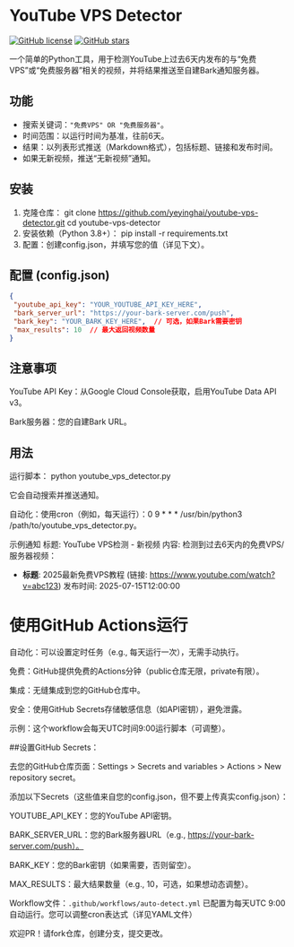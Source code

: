 # YouTube VPS Detector

[![GitHub license](https://img.shields.io/github/license/yeyinghai/youtube-vps-detector)](https://github.com/yeyinghai/youtube-vps-detector/blob/main/LICENSE)
[![GitHub stars](https://img.shields.io/github/stars/yeyinghai/youtube-vps-detector)](https://github.com/yeyinghai/youtube-vps-detector/stargazers)

一个简单的Python工具，用于检测YouTube上过去6天内发布的与“免费VPS”或“免费服务器”相关的视频，并将结果推送至自建Bark通知服务器。

## 功能
- 搜索关键词：`"免费VPS" OR "免费服务器"`。
- 时间范围：以运行时间为基准，往前6天。
- 结果：以列表形式推送（Markdown格式），包括标题、链接和发布时间。
- 如果无新视频，推送“无新视频”通知。
## 安装
1. 克隆仓库：
git clone https://github.com/yeyinghai/youtube-vps-detector.git cd youtube-vps-detector
2. 安装依赖（Python 3.8+）：
   pip install -r requirements.txt
3. 配置：创建config.json，并填写您的值（详见下文）。
  ## 配置 (config.json)
  ```json
  {
   "youtube_api_key": "YOUR_YOUTUBE_API_KEY_HERE",
   "bark_server_url": "https://your-bark-server.com/push",
   "bark_key": "YOUR_BARK_KEY_HERE",  // 可选，如果Bark需要密钥
   "max_results": 10  // 最大返回视频数量
  }
```
## 注意事项
YouTube API Key：从Google Cloud Console获取，启用YouTube Data API v3。

Bark服务器：您的自建Bark URL。
## 用法
运行脚本：
python youtube_vps_detector.py

它会自动搜索并推送通知。

自动化：使用cron（例如，每天运行）：0 9 * * * /usr/bin/python3 /path/to/youtube_vps_detector.py。

示例通知
标题: YouTube VPS检测 - 新视频
内容:
检测到过去6天内的免费VPS/服务器视频：

- **标题**: 2025最新免费VPS教程 (链接: https://www.youtube.com/watch?v=abc123)
  发布时间: 2025-07-15T12:00:00

# 使用GitHub Actions运行
自动化：可以设置定时任务（e.g., 每天运行一次），无需手动执行。

免费：GitHub提供免费的Actions分钟（public仓库无限，private有限）。

集成：无缝集成到您的GitHub仓库中。

安全：使用GitHub Secrets存储敏感信息（如API密钥），避免泄露。

示例：这个workflow会每天UTC时间9:00运行脚本（可调整）。 

##设置GitHub Secrets：

去您的GitHub仓库页面：Settings > Secrets and variables > Actions > New repository secret。

添加以下Secrets（这些值来自您的config.json，但不要上传真实config.json）：

YOUTUBE_API_KEY：您的YouTube API密钥。

BARK_SERVER_URL：您的Bark服务器URL（e.g., https://your-bark-server.com/push）。

BARK_KEY：您的Bark密钥（如果需要，否则留空）。

MAX_RESULTS：最大结果数量（e.g., 10，可选，如果想动态调整）。

Workflow文件：`.github/workflows/auto-detect.yml` 已配置为每天UTC 9:00自动运行。您可以调整cron表达式（详见YAML文件）

欢迎PR！请fork仓库，创建分支，提交更改。
